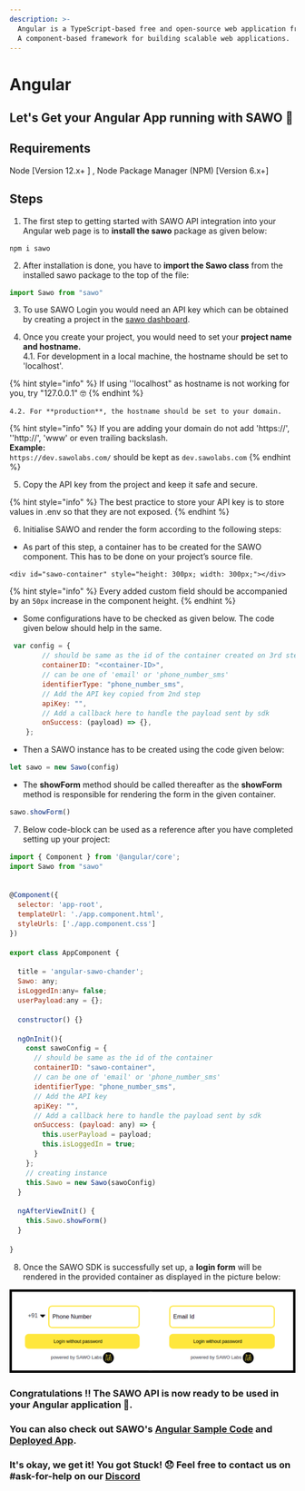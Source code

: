 ```yaml
---
description: >-
  Angular is a TypeScript-based free and open-source web application framework.
  A component-based framework for building scalable web applications.
---
```


# Angular

## Let's Get your Angular App running with SAWO 🙌

## **Requirements**

Node \[Version 12.x+ \] , Node Package Manager \(NPM\) \[Version 6.x+\]

## **Steps**

1. The first step to getting started with SAWO API integration into your Angular web page is to **install the sawo** package as given below:

```text
npm i sawo
```

2. After installation is done, you have to **import the Sawo class** from the installed sawo package to the top of the file:

```javascript
import Sawo from "sawo"
```

3. To use SAWO Login you would need an API key which can be obtained by creating a project in the [sawo dashboard](https://dev.sawolabs.com/).

4. Once you create your project, you would need to set your **project name and hostname.**  
    4.1. For development in a local machine, the hostname should be set to 'localhost'.

{% hint style="info" %}
If using ''localhost" as hostname is not working for you, try "127.0.0.1" 🤓
{% endhint %}

    4.2. For **production**, the hostname should be set to your domain. 

{% hint style="info" %}
If you are adding your domain do not add 'https://', ''http://', 'www' or even trailing backslash.  
**Example:**  
`https://dev.sawolabs.com/` should be kept as `dev.sawolabs.com`
{% endhint %}

5. Copy the API key from the project and keep it safe and secure.

{% hint style="info" %}
The best practice to store your API key is to store values in .env so that they are not exposed.
{% endhint %}

6. Initialise SAWO and render the form according to the following steps:

* As part of this step, a container has to be created for the SAWO component. This has to be done on your project’s source file.

```markup
<div id="sawo-container" style="height: 300px; width: 300px;"></div>
```

{% hint style="info" %}
Every added custom field should be accompanied by an `50px` increase in the component height.
{% endhint %}

* Some configurations have to be checked as given below. The code given below should help in the same.

```javascript
 var config = {
        // should be same as the id of the container created on 3rd step
        containerID: "<container-ID>",
        // can be one of 'email' or 'phone_number_sms'
        identifierType: "phone_number_sms",
        // Add the API key copied from 2nd step
        apiKey: "",
        // Add a callback here to handle the payload sent by sdk
        onSuccess: (payload) => {},
    };
```

* Then a SAWO instance has to be created using the code given below:

```javascript
let sawo = new Sawo(config)
```

* The **showForm** method should be called thereafter as the **showForm** method is responsible for rendering the form in the given container.

```javascript
sawo.showForm()
```

7. Below code-block can be used as a reference after you have completed setting up your project:

```javascript
import { Component } from '@angular/core';
import Sawo from "sawo"


@Component({
  selector: 'app-root',
  templateUrl: './app.component.html',
  styleUrls: ['./app.component.css']
})

export class AppComponent {
  
  title = 'angular-sawo-chander';
  Sawo: any;
  isLoggedIn:any= false;
  userPayload:any = {};

  constructor() {}

  ngOnInit(){
    const sawoConfig = {
      // should be same as the id of the container
      containerID: "sawo-container",
      // can be one of 'email' or 'phone_number_sms'
      identifierType: "phone_number_sms",
      // Add the API key
      apiKey: "",
      // Add a callback here to handle the payload sent by sdk
      onSuccess: (payload: any) => {
        this.userPayload = payload;
        this.isLoggedIn = true;
      }
    };
    // creating instance
    this.Sawo = new Sawo(sawoConfig)
  }

  ngAfterViewInit() {
    this.Sawo.showForm()
  }

}
```

8. Once the SAWO SDK is successfully set up, a **login form** will be rendered in the provided container as displayed in the picture below:

![Final Render of SAWO Login](../.gitbook/assets/sawo-final-render.png)

### **Congratulations !! The SAWO API is now ready to be used in your Angular application** 🤘**.**

### You can also check out SAWO's [Angular Sample Code](https://github.com/sawolabs/Angular-Sample-App) and [Deployed App](https://github.com/sawolabs/sawo-examples/tree/master/angular).

### It's okay, we get it! You got Stuck! 😞 Feel free to contact us on \#ask-for-help on our [Discord](https://discord.com/invite/TpnCfMUE5P)

